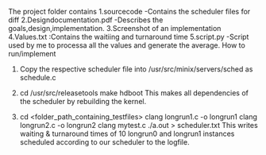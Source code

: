 The project folder contains 
	1.sourcecode -Contains the scheduler files for diff
	2.Designdocumentation.pdf -Describes the goals,design,implementation.
	3.Screenshot of an implementation
	4.Values.txt :Contains the waitiing and turnaround time
	5.script.py -Script used by me to processa all the values and generate the average.
How to run/implement

1.  Copy the respective scheduler file into /usr/src/minix/servers/sched as schedule.c

2. 	cd /usr/src/releasetools
	make hdboot
	This makes all dependencies of the scheduler by rebuilding the kernel.

3.  cd <folder_path_containing_testfiles>
	clang longrun1.c -o longrun1 
	clang longrun2.c -o longrun2
	clang mytest.c 
	./a.out > scheduler.txt
	This writes waiting & turnaround times of 10 longrun0 and longrun1 instances scheduled according to our scheduler to the logfile.